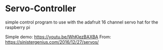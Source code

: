 # Servo-Controller
simple control program to use with the adafruit 16 channel servo hat for the raspberry pi

Simple demo: https://youtu.be/WhKlezBAXBA
From: https://sinistergenius.com/2016/12/27/servos/
